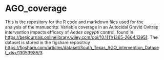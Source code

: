 # AGO_coverage

This is the repository for the R code and markdown files used for the analysis of the manuscritp: Variable coverage in an Autocidal Gravid Ovitrap intervention impacts efficacy of *Aedes aegypti* control, found in https://besjournals.onlinelibrary.wiley.com/doi/10.1111/1365-2664.13951. The dataset is stored in the figshare repositroy https://figshare.com/articles/dataset/South_Texas_AGO_intervention_Dataset_xlsx/13053986/3. 
